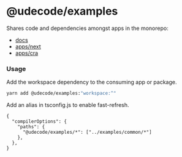 # @udecode/examples

Shares code and dependencies amongst apps in the monorepo:
- [docs](docs)
- [apps/next](apps/next)
- [apps/cra](apps/cra)

### Usage

Add the workspace dependency to the consuming app or package.

```bash
yarn add @udecode/examples:"workspace:^"
```

Add an alias in tsconfig.js to enable fast-refresh.

```json5
{
  "compilerOptions": {
    "paths": {
      "@udecode/examples/*": ["../examples/common/*"]
    },
  },
}
```
